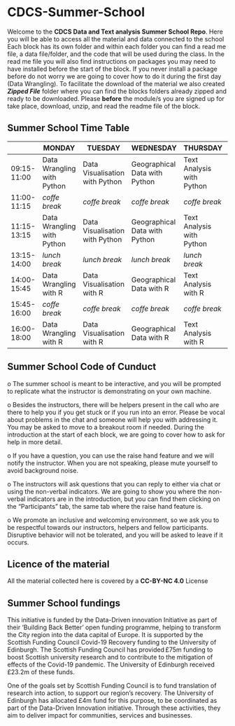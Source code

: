 # CDCS-Summer-School

Welcome to the **CDCS Data and Text analysis Summer School Repo**.
Here you will be able to access all the material and data connected to the school
Each block has its own folder and within each folder you can find a read me file, a data file/folder, and the code that will be used during the class.
In the read me file you will also find instructions on packages you may need to have installed before the start of the block. If you never install a package before do not worry we are going to cover how to do it during the first day (Data Wrangling).
To facilitate the download of the material we also created ***Zipped File*** folder where you can find the blocks folders already zipped and ready to be downloaded.
Please **before** the module/s you are signed up for take place, download, unzip, and read the readme file of the block. 


## Summer School Time Table

| |MONDAY|TUESDAY|WEDNESDAY|THURSDAY|FRIDAY|
|---|---|---|---|---|---|
|09:15-11:00|Data Wrangling with Python|Data Visualisation with Python|Geographical Data with Python|Text Analysis with Python|Networking Analysis with Python|
|11:00-11:15|*coffe break*|*coffe break*|*coffe break*|*coffe break*|*coffe break*|
|11:15-13:15|Data Wrangling with Python|Data Visualisation with Python|Geographical Data with Python|Text Analysis with Python|Networking Analysis with Python|
|13:15-14:00|*lunch break*|*lunch break*|*lunch break*|*lunch break*|*lunch break*|
|14:00- 15:45|Data Wrangling with R|Data Visualisation with R|Geographical Data with R|Text Analysis with R|Networking Analysis with R|
|15:45-16:00|*coffe break*|*coffe break*|*coffe break*|*coffe break*|*coffe break*|
|16:00-18:00|Data Wrangling with R|Data Visualisation with R|Geographical Data with R|Text Analysis with R|Networking Analysis with R|


## Summer School Code of Cunduct

o    The summer school is meant to be interactive, and you will be prompted to replicate what the instructor is demonstrating on your own machine. 

o    Besides the instructors, there will be helpers present in the call who are there to help you if you get stuck or if you run into an error. Please be vocal about problems in the chat and someone will help you with addressing it. You may be asked to move to a breakout room if needed. During the introduction at the start of each block, we are going to cover how to ask for help in more detail. 

o    If you have a question, you can use the raise hand feature and we will notify the instructor. When you are not speaking, please mute yourself to avoid background noise. 

o    The instructors will ask questions that you can reply to either via chat or using the non-verbal indicators. We are going to show you where the non-verbal indicators are in the introduction, but you can find them clicking on the “Participants” tab, the same tab where the raise hand feature is.  

o    We promote an inclusive and welcoming environment, so we ask you to be respectful towards our instructors, helpers and fellow participants. Disruptive behavior will not be tolerated, and you will be asked to leave if it occurs. 


## Licence of the material 
All the material collected here is covered by a **CC-BY-NC 4.0** License


## Summer School fundings

This initiative is funded by the Data-Driven innovation Initiative as part of their ‘Building Back Better’ open funding programme, helping to transform the City region into the data capital of Europe. It is supported by the Scottish Funding Council Covid-19 Recovery funding to the University of Edinburgh. The Scottish Funding Council has provided £75m funding to boost Scottish university research and to contribute to the mitigation of effects of the Covid-19 pandemic. The University of Edinburgh received £23.2m of these funds.

One of the goals set by Scottish Funding Council is to fund translation of research into action, to support our region’s recovery. The University of Edinburgh has allocated £4m fund for this purpose, to be coordinated as part of the Data-Driven Innovation initiative. Through these activities, they aim to deliver impact for communities, services and businesses.

